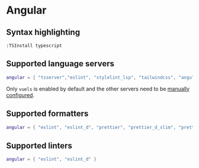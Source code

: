 # Angular

## Syntax highlighting

```vim
:TSInstall typescript
```

## Supported language servers

```lua
angular = { "tsserver","eslint", "stylelint_lsp", "tailwindcss", "angularls"},
```

Only `vuels` is enabled by default and the other servers need to be [manually configured](./README.md#manually-configured-servers).

## Supported formatters

```lua
angular = { "eslint", "eslint_d", "prettier", "prettier_d_slim", "prettierd", "rustywind" }
```

## Supported linters

```lua
angular = { "eslint", "eslint_d" }
```
